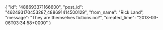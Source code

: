  {
   "id": "488693371166600",
   "post_id": "462493170453287_488691414500129",
   "from_name": "Rick Land",
   "message": "They are themselves fictions no?",
   "created_time": "2013-03-06T03:34:58+0000"
 }
